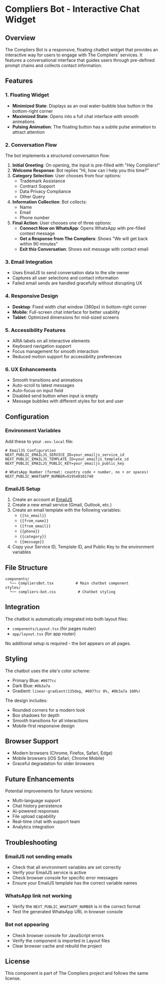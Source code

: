 # Compliers Bot - Interactive Chat Widget

## Overview
The Compliers Bot is a responsive, floating chatbot widget that provides an interactive way for users to engage with The Compliers' services. It features a conversational interface that guides users through pre-defined prompt chains and collects contact information.

## Features

### 1. Floating Widget
- **Minimized State**: Displays as an oval water-bubble blue button in the bottom-right corner
- **Maximized State**: Opens into a full chat interface with smooth animations
- **Pulsing Animation**: The floating button has a subtle pulse animation to attract attention

### 2. Conversation Flow
The bot implements a structured conversation flow:

1. **Initial Greeting**: On opening, the input is pre-filled with "Hey Compliers!"
2. **Welcome Response**: Bot replies "Hi, how can I help you this time?"
3. **Category Selection**: User chooses from four options:
   - Trademark Assistance
   - Contract Support
   - Data Privacy Compliance
   - Other Query
4. **Information Collection**: Bot collects:
   - Name
   - Email
   - Phone number
5. **Final Action**: User chooses one of three options:
   - **Connect Now on WhatsApp**: Opens WhatsApp with pre-filled context message
   - **Get a Response from The Compliers**: Shows "We will get back within 90 minutes"
   - **Exit this Conversation**: Shows exit message with contact email

### 3. Email Integration
- Uses EmailJS to send conversation data to the site owner
- Captures all user selections and contact information
- Failed email sends are handled gracefully without disrupting UX

### 4. Responsive Design
- **Desktop**: Fixed width chat window (380px) in bottom-right corner
- **Mobile**: Full-screen chat interface for better usability
- **Tablet**: Optimized dimensions for mid-sized screens

### 5. Accessibility Features
- ARIA labels on all interactive elements
- Keyboard navigation support
- Focus management for smooth interaction
- Reduced motion support for accessibility preferences

### 6. UX Enhancements
- Smooth transitions and animations
- Auto-scroll to latest messages
- Auto-focus on input field
- Disabled send button when input is empty
- Message bubbles with different styles for bot and user

## Configuration

### Environment Variables
Add these to your `.env.local` file:

```env
# EmailJS Configuration
NEXT_PUBLIC_EMAILJS_SERVICE_ID=your_emailjs_service_id
NEXT_PUBLIC_EMAILJS_TEMPLATE_ID=your_emailjs_template_id
NEXT_PUBLIC_EMAILJS_PUBLIC_KEY=your_emailjs_public_key

# WhatsApp Number (format: country code + number, no + or spaces)
NEXT_PUBLIC_WHATSAPP_NUMBER=919540101740
```

### EmailJS Setup
1. Create an account at [EmailJS](https://www.emailjs.com/)
2. Create a new email service (Gmail, Outlook, etc.)
3. Create an email template with the following variables:
   - `{{to_email}}`
   - `{{from_name}}`
   - `{{from_email}}`
   - `{{phone}}`
   - `{{category}}`
   - `{{message}}`
4. Copy your Service ID, Template ID, and Public Key to the environment variables

## File Structure

```
components/
  └── CompliersBot.tsx          # Main chatbot component
styles/
  └── compliers-bot.css          # Chatbot styling
```

## Integration

The chatbot is automatically integrated into both layout files:
- `components/Layout.tsx` (for pages router)
- `app/layout.tsx` (for app router)

No additional setup is required - the bot appears on all pages.

## Styling

The chatbot uses the site's color scheme:
- Primary Blue: `#0077cc`
- Dark Blue: `#0b3a7a`
- Gradient: `linear-gradient(135deg, #0077cc 0%, #0b3a7a 100%)`

The design includes:
- Rounded corners for a modern look
- Box shadows for depth
- Smooth transitions for all interactions
- Mobile-first responsive design

## Browser Support

- Modern browsers (Chrome, Firefox, Safari, Edge)
- Mobile browsers (iOS Safari, Chrome Mobile)
- Graceful degradation for older browsers

## Future Enhancements

Potential improvements for future versions:
- Multi-language support
- Chat history persistence
- AI-powered responses
- File upload capability
- Real-time chat with support team
- Analytics integration

## Troubleshooting

### EmailJS not sending emails
- Check that all environment variables are set correctly
- Verify your EmailJS service is active
- Check browser console for specific error messages
- Ensure your EmailJS template has the correct variable names

### WhatsApp link not working
- Verify the `NEXT_PUBLIC_WHATSAPP_NUMBER` is in the correct format
- Test the generated WhatsApp URL in browser console

### Bot not appearing
- Check browser console for JavaScript errors
- Verify the component is imported in Layout files
- Clear browser cache and rebuild the project

## License

This component is part of The Compliers project and follows the same license.
